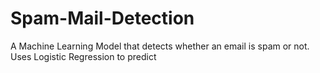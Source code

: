 # Spam-Mail-Detection
A  Machine Learning Model that detects whether an email is spam or not. Uses Logistic Regression to predict
